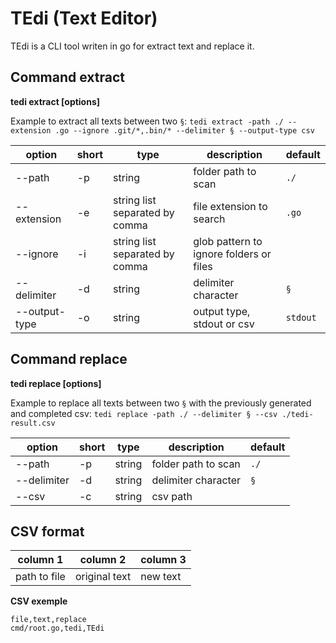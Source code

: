 # TEdi (Text Editor)

TEdi is a CLI tool writen in go for extract text and replace it.

## Command extract

**tedi extract [options]**

Example to extract all texts between two `§`:
`tedi extract -path ./ --extension .go --ignore .git/*,.bin/* --delimiter § --output-type csv`

| option | short | type | description | default |
|--------|-------|------|-------------|---------|
| --path | -p | string | folder path to scan | `./` |
| --extension | -e | string list separated by comma | file extension to search | `.go` |
| --ignore | -i | string list separated by comma |glob pattern to ignore folders or files |  |
| --delimiter | -d | string | delimiter character | `§` |
| --output-type | -o | string | output type, stdout or csv | `stdout` |


## Command replace

**tedi replace [options]**

Example to replace all texts between two `§` with the previously generated and completed csv:
`tedi replace -path ./ --delimiter § --csv ./tedi-result.csv`

| option | short | type | description | default |
|--------|-------|------|-------------|---------|
| --path | -p | string | folder path to scan | `./` |
| --delimiter | -d | string | delimiter character | `§` |
| --csv | -c | string | csv path |  |

## CSV format

| column 1 | column 2 | column 3 |
|----------|----------|----------|
| path to file | original text | new text |

**CSV exemple**

```
file,text,replace
cmd/root.go,tedi,TEdi
```
